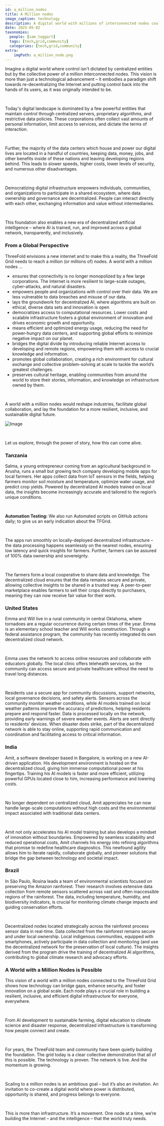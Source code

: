 ```yaml
---
id: a_million_nodes
title: A Million nodes
image_caption: technology
description: A digital world with millions of interconnected nodes could change everything – from how our data is owned and used to how we develop AI. Explore a future where control is decentralized, empowering individuals and communities.
date: 2025-05-02
taxonomies:
  people: [sam_taggart]
  tags: [tech,grid,community]
  categories: [tech,grid,community]
extra:
    imgPath: a_million_node.png
---
```


Imagine a digital world where control isn't dictated by centralized entities but by the collective power of a million interconnected nodes. This vision is more than just a technological advancement – it embodies a paradigm shift towards re-decentralizing the Internet and putting control back into the hands of its users, as it was originally intended to be.

</br>

Today's digital landscape is dominated by a few powerful entities that maintain control through centralized servers, proprietary algorithms, and restrictive data policies. These corporations often collect vast amounts of personal information, limit access to services, and dictate the terms of interaction.

</br>

Further, the majority of the data centers which house and power our digital lives are located in a handful of countries, keeping data, money, jobs, and other benefits inside of these nations and leaving developing regions behind. This leads to slower speeds, higher costs, lower levels of security, and numerous other disadvantages.

</br>

Democratizing digital infrastructure empowers individuals, communities, and organizations to participate in a shared ecosystem, where data ownership and governance are decentralized. People can interact directly with each other, exchanging information and value without intermediaries.

</br>

This foundation also enables a new era of decentralized artificial intelligence – where AI is trained, run, and improved across a global network, transparently, and inclusively.

### From a Global Perspective

ThreeFold envisions a new internet and to make this a reality, the ThreeFold Grid needs to reach a million (or millions of) nodes. A world with a million nodes ...

- ensures that connectivity is no longer monopolized by a few large corporations. The Internet is more resilient to large-scale outages, cyber-attacks, and natural disasters. 
- empowers people and organizations with control over their data. We are less vulnerable to data breaches and misuse of our data. 
- lays the groundwork for decentralized AI, where algorithms are built on ethical, diverse data sets and innovation is open 
- democratizes access to computational resources. Lower costs and scalable infrastructure fosters a global environment of innovation and drives economic growth and opportunity. 
- means efficient and optimized energy usage, reducing the need for power-hungry data centers, and supporting global efforts to minimize negative impact on our planet. 
- bridges the digital divide by introducing reliable Internet access to developing and remote regions, empowering them with access to crucial knowledge and information.
- promotes global collaboration, creating a rich environment for cultural exchange and collective problem-solving at scale to tackle the world’s greatest challenges.
- preserves cultural heritage, enabling communities from around the world to store their stories, information, and knowledge on infrastructure owned by them.

</br>

A world with a million nodes would reshape industries, facilitate global collaboration, and lay the foundation for a more resilient, inclusive, and sustainable digital future.

![Image](./a_million_nodes_1.png)

</br>

Let us explore, through the power of story, how this can come alive.

### Tanzania

Salma, a young entrepreneur coming from an agricultural background in Arusha, runs a small but growing tech company developing mobile apps for local farmers. Her apps collect data from IoT sensors in the fields, helping farmers monitor soil moisture and temperature, optimize water usage, and predict crop yields. Powered by decentralized AI models trained on local data, the insights become increasingly accurate and tailored to the region’s unique conditions.

</br>

**Automation Testing:** We also run Automated scripts on GitHub actions daily; to give us an early indication about the TFGrid.

</br>

The apps run smoothly on locally-deployed decentralized infrastructure – the data processing happens seamlessly on the nearest nodes, ensuring low latency and quick insights for farmers. Further, farmers can be assured of 100% data ownership and sovereignty.

</br>

The farmers form a local cooperative to share data and knowledge. The decentralized cloud ensures that the data remains secure and private, allowing collective insights to be shared in a trusted way. A peer-to-peer marketplace enables farmers to sell their crops directly to purchasers, meaning they can now receive fair value for their work.

### United States

Emma and Will live in a rural community in central Oklahoma, where tornadoes are a regular occurrence during certain times of the year. Emma is an elementary school teacher and Will works construction. Through a federal assistance program, the community has recently integrated its own decentralized cloud network.

</br>

Emma uses the network to access online resources and collaborate with educators globally. The local clinic offers telehealth services, so the community can access secure and private healthcare without the need to travel long distances.

</br>

Residents use a secure app for community discussions, support networks, local governance decisions, and safety alerts. Sensors across the community monitor weather conditions, while AI models trained on local weather patterns improve the accuracy of predictions, helping residents prepare and respond faster. Data is processed locally on the network, providing early warnings of severe weather events. Alerts are sent directly to residents’ devices. When disaster does strike, part of the decentralized network is able to stay online, supporting rapid communication and coordination and facilitating access to critical information.

### India

Amit, a software developer based in Bangalore, is working on a new AI-driven application. His development environment is hosted on the decentralized cloud, giving him immense computational power at his fingertips. Training his AI models is faster and more efficient, utilizing powerful GPUs located close to him, increasing performance and lowering costs.

</br>

No longer dependent on centralized cloud, Amit appreciates he can now handle large-scale computations without high costs and the environmental impact associated with traditional data centers.

</br>

Amit not only accelerates his AI model training but also develops a mindset of innovation without boundaries. Empowered by seamless scalability and reduced operational costs, Amit channels his energy into refining algorithms that promise to redefine healthcare diagnostics. This newfound agility allows him to iterate rapidly, collaborate globally, and pioneer solutions that bridge the gap between technology and societal impact.

### Brazil

In São Paulo, Rosina leads a team of environmental scientists focused on preserving the Amazon rainforest. Their research involves extensive data collection from remote sensors scattered across vast and often inaccessible regions of the rainforest. The data, including temperature, humidity, and biodiversity indicators, is crucial for monitoring climate change impacts and guiding conservation efforts.

</br>

Decentralized nodes located strategically across the rainforest process sensor data in real-time. Data collected from the rainforest remains secure and under local ownership. Local indigenous communities, equipped with smartphones, actively participate in data collection and monitoring (and use the decentralized network for the preservation of local culture). The insights derived from the program drive the training of decentralized AI algorithms, contributing to global climate research and advocacy efforts.

### A World with a Million Nodes is Possible

This vision of a world with a million nodes connected to the ThreeFold Grid shows how technology can bridge gaps, enhance security, and foster innovation on a global scale. Each node plays a crucial role in building a resilient, inclusive, and efficient digital infrastructure for everyone, everywhere.

</br>

From AI development to sustainable farming, digital education to climate science and disaster response, decentralized infrastructure is transforming how people connect and create.

</br>

For years, the ThreeFold team and community have been quietly building the foundation. The grid today is a clear collective demonstration that all of this is possible. The technology is proven. The network is live. And the momentum is growing.

</br>

Scaling to a million nodes is an ambitious goal – but it’s also an invitation. An invitation to co-create a digital world where power is distributed, opportunity is shared, and progress belongs to everyone.

</br>

This is more than infrastructure. It’s a movement. One node at a time, we’re building the Internet – and the intelligence – that the world truly needs.
